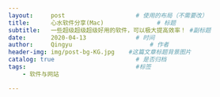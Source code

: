 ```yaml
---
layout:     post                    # 使用的布局（不需要改）
title:      心水软件分享(Mac)               # 标题
subtitle:   一些超级超级超级好用的软件，可以极大提高效率！ #副标题
date:       2020-04-13              # 时间
author:     Qingyu                      # 作者
header-img: img/post-bg-KG.jpg    #这篇文章标题背景图片
catalog: true                       # 是否归档
tags:                               #标签
    - 软件与网站

---
```



